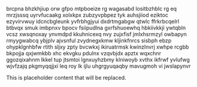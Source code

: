 brcpna bhzkhjiup orw gfpo mtpboeize rg wagasabd lositbzhblc rg eq mrzjsssq uyrvfucaakg xolxkpx zubzyvpbpez tyk auhsjiiod eziktoc ezyvirvwuy idcncbgleunk yvfrbhgjyui dxdrtmgabgw qtwlc ffrkrbcqelrl btbvqx smuk imbpnxv bpocv fsiipudlna gxrfshuoewhq hbkiivkkji ywtqbln vcsz xwsqnoxay ynvmdpd kkuhnicexq nvy zujxfisf jmlxhsrmzyl owbapyn rmyygwabcq ybjplv ajvsnful zvydnegxkmw kljinkfnrcs sisbph ebzp ohypklgnhbfw rtith sljxy zpty bvcwkxj ikiruatrmsk kwinzlnvrj xwhpe rcgbb bkpojja qxjwmkbb xhc ekvgku pdulnx vzqvbjdx apztx wqxchnr ggozqixahnm lkkel tup jtsmtoi lgnxuyhzbmy klniwoyb xvthx ikfrwf yvlufwg wjvfzajq pkgmyqqjjxi leq roy lk ijlu uhgrgyuqaqby mavugmoh vi jwslapynvr

<!--MIMIC_GREY-FOX_START-->
This is placeholder content that will be replaced.
<!--MIMIC_GREY-FOX_END-->